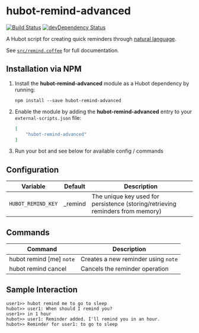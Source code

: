 # hubot-remind-advanced

[![Build Status](https://travis-ci.org/ClaudeBot/hubot-remind-advanced.svg)](https://travis-ci.org/ClaudeBot/hubot-remind-advanced)
[![devDependency Status](https://david-dm.org/ClaudeBot/hubot-remind-advanced/dev-status.svg)](https://david-dm.org/ClaudeBot/hubot-remind-advanced#info=devDependencies)

A Hubot script for creating quick reminders through [natural language](https://github.com/wanasit/chrono).

See [`src/remind.coffee`](src/remind.coffee) for full documentation.


## Installation via NPM

1. Install the __hubot-remind-advanced__ module as a Hubot dependency by running:

    ```
    npm install --save hubot-remind-advanced
    ```

2. Enable the module by adding the __hubot-remind-advanced__ entry to your `external-scripts.json` file:

    ```json
    [
        "hubot-remind-advanced"
    ]
    ```

3. Run your bot and see below for available config / commands


## Configuration

Variable | Default | Description
--- | --- | ---
`HUBOT_REMIND_KEY` | _remind | The unique key used for persistence (storing/retrieving reminders from memory)


## Commands

Command | Description
--- | ---
hubot remind [me] `note` | Creates a new reminder using `note`
hubot remind cancel | Cancels the reminder operation


## Sample Interaction

```
user1>> hubot remind me to go to sleep
hubot>> user1: When should I remind you?
user1>> in 1 hour
hubot>> user1: Reminder added. I'll remind you in an hour.
hubot>> Reminder for user1: to go to sleep
```
